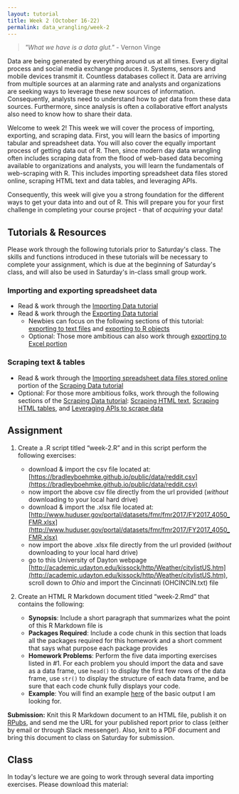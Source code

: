 ```yaml
---
layout: tutorial
title: Week 2 (October 16-22)
permalink: data_wrangling/week-2
---
```


 > *"What we have is a data glut."* - Vernon Vinge


Data are being generated by everything around us at all times. Every digital process and social media exchange produces it. Systems, sensors and mobile devices transmit it. Countless databases collect it. Data are arriving from multiple sources at an alarming rate and analysts and organizations are seeking ways to leverage these new sources of information. Consequently, analysts need to understand how to *get* data from these data sources.  Furthermore, since analysis is often a collaborative effort analysts also need to know how to share their data.

Welcome to week 2!  This week we will cover the process of importing, exporting, and scraping data. First, you will learn the basics of importing tabular and spreadsheet data. You will also cover the equally important process of getting data out of R. Then, since modern day data wrangling often includes scraping data from the flood of web-based data becoming available to organizations and analysts, you will learn the fundamentals of web-scraping with R. This includes importing spreadsheet data files stored online, scraping HTML text and data tables, and leveraging APIs.  

Consequently, this week will give you a strong foundation for the different ways to get your data into and out of R. This will prepare you for your first challenge in completing your course project - that of *acquiring* your data!

## Tutorials & Resources

Please work through the following tutorials prior to Saturday's class. The skills and functions introduced in these tutorials will be necessary to complete your assignment, which is due at the beginning of Saturday's class, and will also be used in Saturday's in-class small group work. 

### Importing and exporting spreadsheet data

- Read & work through the [Importing Data tutorial](http://uc-r.github.io/import)
- Read & work through the [Exporting Data tutorial](http://uc-r.github.io/exporting)
    - Newbies can focus on the following sections of this tutorial: [exporting to text files](http://uc-r.github.io/exporting#export_text_files) and [exporting to R objects](http://uc-r.github.io/exporting#export_r_objects)
    - Optional: Those more ambitious can also work through [exporting to Excel portion](http://uc-r.github.io/exporting#export_excel_files)


### Scraping text & tables

- Read & work through the [Importing spreadsheet data files stored online](http://uc-r.github.io/scraping#importing_spreadsheet_data) portion of the [Scraping Data tutorial](http://uc-r.github.io/scraping)
- Optional: For those more ambitious folks, work through the following sections of the [Scraping Data tutorial](http://uc-r.github.io/scraping): [Scraping HTML text](http://uc-r.github.io/scraping#scraping_HTML_text), [Scraping HTML tables](http://uc-r.github.io/scraping#scraping_HTML_tables), and [Leveraging APIs to scrape data](http://uc-r.github.io/scraping#scraping_api)


## Assignment
1. Create a .R script titled “week-2.R” and in this script perform the following exercises:
    - download & import the csv file located at: [https://bradleyboehmke.github.io/public/data/reddit.csv](https://bradleyboehmke.github.io/public/data/reddit.csv)
    - now import the above csv file directly from the url provided (*without* downloading to your local hard drive)
    - download & import the .xlsx file located at: [http://www.huduser.gov/portal/datasets/fmr/fmr2017/FY2017_4050_FMR.xlsx](http://www.huduser.gov/portal/datasets/fmr/fmr2017/FY2017_4050_FMR.xlsx)
    - now import the above .xlsx file directly from the url provided (*without* downloading to your local hard drive)
    - go to this University of Dayton webpage [http://academic.udayton.edu/kissock/http/Weather/citylistUS.htm](http://academic.udayton.edu/kissock/http/Weather/citylistUS.htm), scroll down to *Ohio* and import the Cincinnati (OHCINCIN.txt) file

2. Create an HTML R Markdown document titled “week-2.Rmd” that contains the following:
    - **Synopsis**: Include a short paragraph that summarizes what the point of this R Markdown file is
    - **Packages Required**: Include a code chunk in this section that loads all the packages required for this homework and a short comment that says what purpose each package provides
    - **Homework Problems**: Perform the five data importing exercises listed in #1. For each problem you should import the data and save as a data frame, use `head()` to display the first few rows of the data frame, use `str()` to display the structure of each data frame, and be sure that each code chunk fully displays your code. 
    - **Example**: You will find an example [here](https://rpubs.com/bradleyboehmke/datawrangling_week2_homework) of the basic output I am looking for.

**Submission:** Knit this R Markdown document to an HTML file, publish it on [RPubs](https://rpubs.com/about/getting-started), and send me the URL for your published report prior to class (either by email or through Slack messenger).  Also, knit to a PDF document and bring this document to class on Saturday for submission.


## Class

In today's lecture we are going to work through several data importing exercises. Please download this material: &nbsp; <a href="https://www.dropbox.com/sh/8g07lb168yt3tgg/AACTe4bxG23lFCOivirFWa_ba?dl=1" style="color:black;"><i class="fa fa-cloud-download" style="font-size:1em"></i></a>
